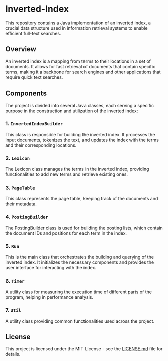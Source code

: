 # Inverted-Index

This repository contains a Java implementation of an inverted index, a crucial data structure used in information retrieval systems to enable efficient full-text searches.

## Overview

An inverted index is a mapping from terms to their locations in a set of documents. It allows for fast retrieval of documents that contain specific terms, making it a backbone for search engines and other applications that require quick text searches.

## Components

The project is divided into several Java classes, each serving a specific purpose in the construction and utilization of the inverted index:

### 1. `InvertedIndexBuilder`
This class is responsible for building the inverted index. It processes the input documents, tokenizes the text, and updates the index with the terms and their corresponding locations.

### 2. `Lexicon`
The Lexicon class manages the terms in the inverted index, providing functionalities to add new terms and retrieve existing ones.

### 3. `PageTable`
This class represents the page table, keeping track of the documents and their metadata.

### 4. `PostingBuilder`
The PostingBuilder class is used for building the posting lists, which contain the document IDs and positions for each term in the index.

### 5. `Run`
This is the main class that orchestrates the building and querying of the inverted index. It initializes the necessary components and provides the user interface for interacting with the index.

### 6. `Timer`
A utility class for measuring the execution time of different parts of the program, helping in performance analysis.

### 7. `Util`
A utility class providing common functionalities used across the project.

## License

This project is licensed under the MIT License - see the [LICENSE.md](LICENSE.md) file for details.
